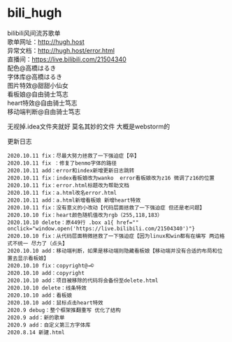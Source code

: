 # bili_hugh
bilibili风间流苏歌单<br>
歌单网址：http://hugh.host<br>
异常文档：http://hugh.host/error.html<br>
直播间：https://live.bilibili.com/21504340<br>
配色@高橋はるき<br>
字体库@高橋はるき<br>
图片特效@甜甜小仙女<br>
看板娘@自由骑士笃志<br>
heart特效@自由骑士笃志<br>
移动端判断@自由骑士笃志<br>

无视掉.idea文件夹就好 莫名其妙的文件 大概是webstorm的<br>

更新日志<br>
```
2020.10.11 fix：尽最大努力拯救了一下强迫症【卒】
2020.10.11 fix ：修复了benmo字体的路径
2020.10.11 add：error和index新增更新日志跳转
2020.10.11 fix：index看板娘改为wanko  error看板娘改为z16 微调了z16的位置
2020.10.11 fix：error.html标题改为帮助文档
2020.10.11 fix：a.html改名error.html
2020.10.11 add：a.html新增看板娘 新增heart特效
2020.10.11 fix：没有意义的小改动【代码层面拯救了一下强迫症 但还是老问题】
2020.10.10 fix：heart颜色随机值改为rgb（255,118,183）
2020.10.10 delete：原449行 .box a1{ href="" onclick="window.open('https://live.bilibili.com/21504340')"}
2020.10.10 fix：从代码层面稍微拯救了一下强迫症【因为linux和win都有在编写 两边格式不统一 尽力了（点头】
2020.10.10 add：移动端判断，如果是移动端则隐藏看板娘【移动端并没有合适的布局和位置去显示看板娘】
2020.10.10 fix：copyright@→©
2020.10.10 add：copyright
2020.10.10 add：项目被移除的代码将会备份至delete.html
2020.10.10 delete：线条特效
2020.10.10 add：看板娘
2020.10.10 add：鼠标点击heart特效
2020.9 debug：整个框架推翻重写 优化了结构
2020.9 add：新的歌单
2020.9 add：自定义第三方字体库
2020.8.14 新建.html
